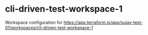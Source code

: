 # cli-driven-test-workspace-1
Workspace configuration for https://app.terraform.io/app/sujay-test-01/workspaces/cli-driven-test-workspace-1
